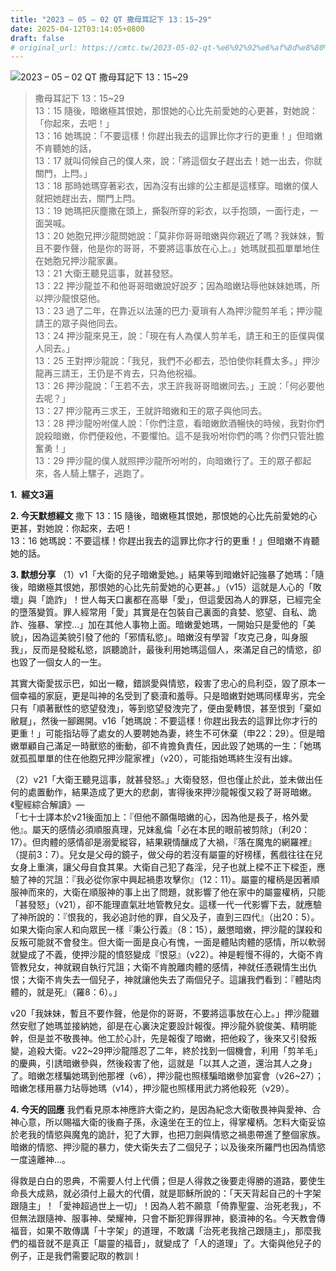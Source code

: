 ```yaml
---
title: "2023 – 05 – 02 QT 撒母耳記下 13：15~29"
date: 2025-04-12T03:14:05+0800
draft: false
# original_url: https://cmtc.tw/2023-05-02-qt-%e6%92%92%e6%af%8d%e8%80%b3%e8%a8%98%e4%b8%8b-13%ef%bc%9a1529
---
```


![2023 – 05 – 02 QT 撒母耳記下 13：15\~29](/images/qt.jpg  "2023 – 05 – 02 QT 撒母耳記下 13：15\~29")

> 撒母耳記下 13：15\~29  
> 13：15 隨後，暗嫩極其恨她，那恨她的心比先前愛她的心更甚，對她說：「你起來，去吧！」  
> 13：16 她瑪說：「不要這樣！你趕出我去的這罪比你才行的更重！」但暗嫩不肯聽她的話，  
> 13：17 就叫伺候自己的僕人來，說：「將這個女子趕出去！她一出去，你就關門，上閂。」  
> 13：18 那時她瑪穿著彩衣，因為沒有出嫁的公主都是這樣穿。暗嫩的僕人就把她趕出去，關門上閂。  
> 13：19 她瑪把灰塵撒在頭上，撕裂所穿的彩衣，以手抱頭，一面行走，一面哭喊。  
> 13：20 她胞兄押沙龍問她說：「莫非你哥哥暗嫩與你親近了嗎？我妹妹，暫且不要作聲，他是你的哥哥，不要將這事放在心上。」她瑪就孤孤單單地住在她胞兄押沙龍家裏。  
> 13：21 大衛王聽見這事，就甚發怒。  
> 13：22 押沙龍並不和他哥哥暗嫩說好說歹；因為暗嫩玷辱他妹妹她瑪，所以押沙龍恨惡他。  
> 13：23 過了二年，在靠近以法蓮的巴力‧夏瑣有人為押沙龍剪羊毛；押沙龍請王的眾子與他同去。  
> 13：24 押沙龍來見王，說：「現在有人為僕人剪羊毛，請王和王的臣僕與僕人同去。」  
> 13：25 王對押沙龍說：「我兒，我們不必都去，恐怕使你耗費太多。」押沙龍再三請王，王仍是不肯去，只為他祝福。  
> 13：26 押沙龍說：「王若不去，求王許我哥哥暗嫩同去。」王說：「何必要他去呢？」  
> 13：27 押沙龍再三求王，王就許暗嫩和王的眾子與他同去。  
> 13：28 押沙龍吩咐僕人說：「你們注意，看暗嫩飲酒暢快的時候，我對你們說殺暗嫩，你們便殺他，不要懼怕。這不是我吩咐你們的嗎？你們只管壯膽奮勇！」  
> 13：29 押沙龍的僕人就照押沙龍所吩咐的，向暗嫩行了。王的眾子都起來，各人騎上騾子，逃跑了。

**1.  經文3遍**

**2. 今天默想經文**
撒下 13：15 隨後，暗嫩極其恨她，那恨她的心比先前愛她的心更甚，對她說：你起來，去吧！  
13：16 她瑪說：不要這樣！你趕出我去的這罪比你才行的更重！」但暗嫩不肯聽她的話。

**3. 默想分享**
（1）v1「大衛的兒子暗嫩愛她。」結果等到暗嫩奸記強暴了她瑪：「隨後，暗嫩極其恨她，那恨她的心比先前愛她的心更甚。」（v15）這就是人心的「敗壞」與「詭詐」！世人每天口裏都在高舉「愛」，但這愛因為人的罪惡，已經完全的墮落變質。罪人經常用「愛」其實是在包裝自己裏面的貪婪、慾望、自私、詭詐、強暴、掌控…」加在其他人事物上面。暗嫩愛她瑪，一開始只是愛他的「美貌」，因為這美貌引發了他的「邪情私慾」。暗嫩沒有學習「攻克己身，叫身服我」，反而是發縱私慾，誤聽詭計，最後利用她瑪這個人，來滿足自己的情慾，卻也毀了一個女人的一生。

其實大衛愛拔示巴，如出一轍，錯誤愛與情慾，殺害了忠心的烏利亞，毀了原本一個幸福的家庭，更是叫神的名受到了褻瀆和羞辱。只是暗嫩對她瑪同樣卑劣，完全只有「順著獸性的慾望發洩」，等到慾望發洩完了，便由愛轉恨，甚至恨到「棄如敝屣」，然後一腳踢開。v16「她瑪說：不要這樣！你趕出我去的這罪比你才行的更重！」可能指玷辱了處女的人要聘她為妻，終生不可休棄（申22：29）。但是暗嫩單顧自己滿足一時獸慾的衝動，卻不肯擔負責任，因此毀了她瑪的一生：「她瑪就孤孤單單的住在他胞兄押沙龍家裡」（v20），可能指她瑪終生沒有出嫁。

（2）v21「大衛王聽見這事，就甚發怒。」大衛發怒，但也僅止於此，並未做出任何的處置動作，結果造成了更大的悲劇，害得後來押沙龍報復又殺了哥哥暗嫩。《聖經綜合解讀》—  
「七十士譯本於v21後面加上：『但他不願傷暗嫩的心，因為他是長子，格外愛他』。屬天的感情必須順服真理，兄妹亂倫「必在本民的眼前被剪除」（利20：17）。但肉體的感情卻是溺愛縱容，結果親情釀成了大禍，『落在魔鬼的網羅裡』（提前3：7）。兒女是父母的鏡子，做父母的若沒有屬靈的好榜樣，舊戲往往在兒女身上重演，讓父母自食其果。大衛自己犯了姦淫，兒子也就上樑不正下樑歪，應驗了神的咒詛：『我必從你家中興起禍患攻擊你』（12：11）。屬靈的權柄是因著順服神而來的，大衛在順服神的事上出了問題，就影響了他在家中的屬靈權柄，只能「甚發怒」（v21），卻不能理直氣壯地管教兒女。這樣一代一代影響下去，就應驗了神所說的：『恨我的，我必追討他的罪，自父及子，直到三四代』（出20：5）。如果大衛向家人和向眾民一樣『秉公行義』（8：15），嚴懲暗嫩，押沙龍的謀殺和反叛可能就不會發生。但大衛一面是良心有愧，一面是體貼肉體的感情，所以軟弱就變成了不義，使押沙龍的憤怒變成『恨惡』（v22）。神是輕慢不得的，大衛不肯管教兒女，神就親自執行咒詛；大衛不肯脫離肉體的感情，神就任憑親情生出仇恨；大衛不肯失去一個兒子，神就讓他失去了兩個兒子。這讓我們看到：『體貼肉體的，就是死』（羅8：6）。」

v20「我妹妹，暫且不要作聲，他是你的哥哥，不要將這事放在心上。」押沙龍雖然安慰了她瑪並接納她，卻是在心裏決定要設計報復。押沙龍外貌俊美、精明能幹，但是並不敬畏神。他工於心計，先是報復了暗嫩，把他殺了，後來又引發叛變，追殺大衛。v22\~29押沙龍隱忍了二年，終於找到一個機會，利用「剪羊毛」的慶典，引誘暗嫩參與，然後殺害了他，這就是「以其人之道，還治其人之身」了。暗嫩怎樣騙她瑪到他那裡（v6），押沙龍也照樣騙暗嫩參加宴會（v26\~27）；暗嫩怎樣用暴力玷辱她瑪（v14），押沙龍也照樣用武力將他殺死（v29）。

**4. 今天的回應**
我們看見原本神應許大衛之約，是因為紀念大衛敬畏神與愛神、合神心意，所以賜福大衛的後裔子孫，永遠坐在王的位上，得掌權柄。怎料大衛妥協於老我的情慾與魔鬼的詭計，犯了大罪，也把刀劍與情慾之禍患帶進了整個家族。 暗嫩的情慾、押沙龍的暴力，使大衛失去了二個兒子；以及後來所羅門也因為情慾一度遠離神…。

得救是白白的恩典，不需要人付上代價；但是人得救之後要走得勝的道路，要使生命長大成熟，就必須付上最大的代價，就是耶穌所說的：「天天背起自己的十字架跟隨主」！「愛神超過世上一切」！因為人若不願意「倚靠聖靈、治死老我」，不但無法跟隨神、服事神、榮耀神，只會不斷犯罪得罪神，褻瀆神的名。今天教會傳福音，如果不敢傳講「十字架」的道理，不敢講「治死老我捨己跟隨主」，那麼我們的福音就不是真正「屬靈的福音」，就變成了「人的道理」了。大衛與他兒子的例子，正是我們需要記取的教訓！
